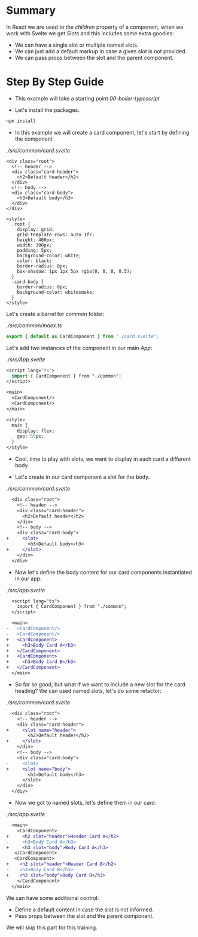 # Summary

In React we are used to the _children_ property of a component, when we work
with Svelte we get _Slots_ and this includes some extra goodies:

- We can have a single slot or multiple named slots.
- We can just add a default markup in case a given slot is not provided.
- We can pass props between the slot and the parent component.

# Step By Step Guide

- This example will take a starting point _00-boiler-typescript_

- Let's install the packages.

```bash
npm install
```

- In this example we will create a card component, let's start by defining the component

_./src/common/card.svelte_

```svelte
<div class="root">
  <!-- header -->
  <div class="card-header">
    <h2>Default header</h2>
  </div>
  <!-- body -->
  <div class="card-body">
    <h3>Default body</h3>
  </div>
</div>

<style>
  .root {
    display: grid;
    grid-template-rows: auto 1fr;
    height: 400px;
    width: 300px;
    padding: 5px;
    background-color: white;
    color: black;
    border-radius: 8px;
    box-shadow: 1px 1px 5px rgba(0, 0, 0, 0.5);
  }
  .card-body {
    border-radius: 8px;
    background-color: whitesmoke;
  }
</style>
```

Let's create a barrel for _common_ folder:

_./src/common/index.ts_

```ts
export { default as CardComponent } from "./card.svelte";
```

Let's add two instances of the component in our main _App_:

_./src/App.svelte_

```sv
<script lang="ts">
  import { CardComponent } from "./common";
</script>

<main>
  <CardComponent/>
  <CardComponent/>
</main>

<style>
  main {
    display: flex;
    gap: 50px;
  }
</style>
```

- Cool, time to play with slots, we want to display in each card a different body.

- Let's create in our card component a slot for the body.

_./src/common/card.svelte_

```diff
  <div class="root">
    <!-- header -->
    <div class="card-header">
      <h2>Default header</h2>
    </div>
    <!-- body -->
    <div class="card-body">
+     <slot>
        <h3>Default body</h3>
+     </slot>
    </div>
  </div>
```

- Now let's define the body content for our card components instantiated in our app.

_./src/app.svelte_

```diff
  <script lang="ts">
    import { CardComponent } from "./common";
  </script>

  <main>
-   <CardComponent/>
-   <CardComponent/>
+   <CardComponent>
+     <h3>Body Card A</h3>
+   </CardComponent>
+   <CardComponent>
+     <h3>Body Card B</h3>
+   </CardComponent>
  </main>
```

- So far so good, but what if we want to include a new slot for the card heading?
  We can used named slots, let's do some refactor:

_./src/common/card.svelte_

```diff
  <div class="root">
    <!-- header -->
    <div class="card-header">
+     <slot name="header">
        <h2>Default header</h2>
+     </slot>
    </div>
    <!-- body -->
    <div class="card-body">
-     <slot>
+     <slot name="body">
        <h3>Default body</h3>
      </slot>
    </div>
  </div>
```

- Now we got to named slots, let's define them in our card:

_./src/app.svelte_

```diff
  <main>
    <CardComponent>
+     <h2 slot="header">Header Card A</h2>
-     <h3>Body Card A</h3>
+     <h3 slot="body">Body Card A</h3>
   </CardComponent>
   <CardComponent>
+    <h2 slot="header">Header Card B</h2>
-    <h3>Body Card B</h3>
+    <h3 slot="body">Body Card B</h3>
    </CardComponent>
  </main>
```

We can have some additional control:

- Define a default content in case the slot is not informed.
- Pass props between the slot and the parent component.

We will skip this part for this training.

